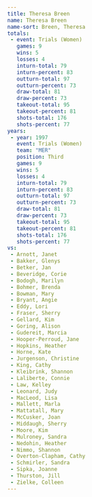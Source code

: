 ```yaml
---
title: Theresa Breen
name: Theresa Breen
name-sort: Breen, Theresa
totals:
 - event: Trials (Women)
   games: 9
   wins: 5
   losses: 4
   inturn-total: 79
   inturn-percent: 83
   outturn-total: 97
   outturn-percent: 73
   draw-total: 81
   draw-percent: 73
   takeout-total: 95
   takeout-percent: 81
   shots-total: 176
   shots-percent: 77
years:
 - year: 1997
   event: Trials (Women)
   team: "MER"
   position: Third
   games: 9
   wins: 5
   losses: 4
   inturn-total: 79
   inturn-percent: 83
   outturn-total: 97
   outturn-percent: 73
   draw-total: 81
   draw-percent: 73
   takeout-total: 95
   takeout-percent: 81
   shots-total: 176
   shots-percent: 77
vs:
 - Arnott, Janet
 - Bakker, Glenys
 - Betker, Jan
 - Beveridge, Corie
 - Bodogh, Marilyn
 - Bohmer, Brenda
 - Bowman, Mary
 - Bryant, Angie
 - Eddy, Lori
 - Fraser, Sherry
 - Gellard, Kim
 - Goring, Alison
 - Gudereit, Marcia
 - Hooper-Perroud, Jane
 - Hopkins, Heather
 - Horne, Kate
 - Jurgenson, Christine
 - King, Cathy
 - Kleibrink, Shannon
 - Laliberte, Connie
 - Law, Kelley
 - Leonard, Judy
 - MacLeod, Lisa
 - Mallett, Marla
 - Mattatall, Mary
 - McCusker, Joan
 - Middaugh, Sherry
 - Moore, Kim
 - Mulroney, Sandra
 - Nedohin, Heather
 - Nimmo, Shannon
 - Overton-Clapham, Cathy
 - Schmirler, Sandra
 - Sipka, Joanne
 - Thurston, Jill
 - Zielke, Colleen
---
```

